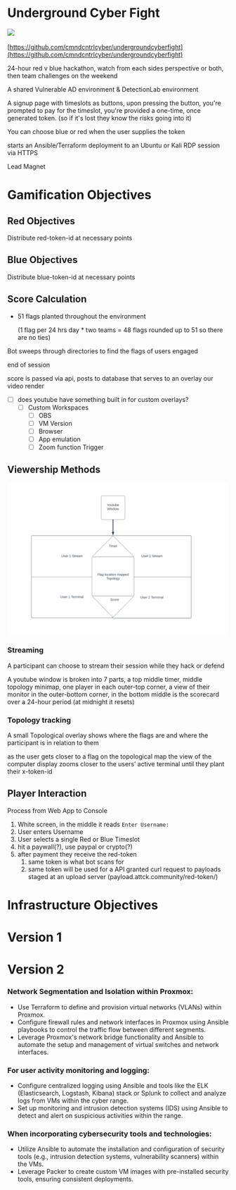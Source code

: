 # Underground Cyber Fight
![](https://www.canva.com/design/DAFsfTkwAEM/_jirTJoIWcJIGL_z9trE2Q/watch?utm_content=DAFsfTkwAEM&utm_campaign=designshare&utm_medium=link&utm_source=publishsharelink)

[https://github.com/cmndcntrlcyber/undergroundcyberfight](https://github.com/cmndcntrlcyber/undergroundcyberfight)

24-hour red v blue hackathon, watch from each sides perspective or both, then team challenges on the weekend

A shared Vulnerable AD environment & DetectionLab environment

A signup page with timeslots as buttons, upon pressing the button, you're prompted to pay for the timeslot, you're provided a one-time, once generated token. (so if it's lost they know the risks going into it)

You can choose blue or red when the user supplies the token

starts an Ansible/Terraform deployment to an Ubuntu or Kali RDP session via HTTPS

Lead Magnet

# Gamification Objectives

## Red Objectives

Distribute red-token-id at necessary points

## Blue Objectives

Distribute blue-token-id at necessary points

## Score Calculation

- 51 flags planted throughout the environment
    
    (1 flag per 24 hrs day * two teams = 48 flags rounded up to 51 so there are no ties) 
    

Bot sweeps through directories to find the flags of users engaged

end of session

score is passed via api, posts to database that serves to an overlay our video render 

- [ ]  does youtube have something built in for custom overlays?
    - [ ]  Custom Workspaces
        - [ ]  OBS
        - [ ]  VM Version
        - [ ]  Browser
        - [ ]  App emulation
        - [ ]  Zoom function Trigger

## Viewership Methods

![](https://github.com/cmndcntrlcyber/undergroundcyberfight/blob/main/Untitled.png)


### Streaming

A participant can choose to stream their session while they hack or defend

A youtube window is broken into 7 parts, a top middle timer, middle topology minimap, one player in each outer-top corner, a view of their monitor in the outer-bottom corner, in the bottom middle is the scorecard over a 24-hour period (at midnight it resets)

### Topology tracking

A small Topological overlay shows where the flags are and where the participant is in relation to them

as the user gets closer to a flag on the topological map the view of the computer display zooms closer to the users’ active terminal until they plant their x-token-id

## Player Interaction

Process from Web App to Console

1. White screen, in the middle it reads `Enter Username:` 
2. User enters Username 
3. User selects a single Red or Blue Timeslot 
4. hit a paywall(?), use paypal or crypto(?)
5. after payment they receive the red-token
    1. same token is what bot scans for
    2. same token will be used for a API granted curl request to payloads staged at an upload server (payload.attck.community/red-token/)

# Infrastructure Objectives

# Version 1

# Version 2

### Network Segmentation and Isolation within Proxmox:

- Use Terraform to define and provision virtual networks (VLANs) within Proxmox.
- Configure firewall rules and network interfaces in Proxmox using Ansible playbooks to control the traffic flow between different segments.
- Leverage Proxmox's network bridge functionality and Ansible to automate the setup and management of virtual switches and network interfaces.

### For user activity monitoring and logging:

- Configure centralized logging using Ansible and tools like the ELK (Elasticsearch, Logstash, Kibana) stack or Splunk to collect and analyze logs from VMs within the cyber range.
- Set up monitoring and intrusion detection systems (IDS) using Ansible to detect and alert on suspicious activities within the range.

### When incorporating cybersecurity tools and technologies:

- Utilize Ansible to automate the installation and configuration of security tools (e.g., intrusion detection systems, vulnerability scanners) within the VMs.
- Leverage Packer to create custom VM images with pre-installed security tools, ensuring consistent deployments.
